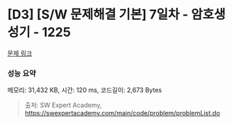 # [D3] [S/W 문제해결 기본] 7일차 - 암호생성기 - 1225 

[문제 링크](https://swexpertacademy.com/main/code/problem/problemDetail.do?contestProbId=AV14uWl6AF0CFAYD) 

### 성능 요약

메모리: 31,432 KB, 시간: 120 ms, 코드길이: 2,673 Bytes



> 출처: SW Expert Academy, https://swexpertacademy.com/main/code/problem/problemList.do